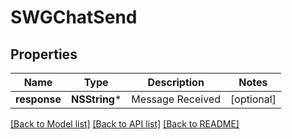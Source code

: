 # SWGChatSend

## Properties
Name | Type | Description | Notes
------------ | ------------- | ------------- | -------------
**response** | **NSString*** | Message Received | [optional] 

[[Back to Model list]](../README.md#documentation-for-models) [[Back to API list]](../README.md#documentation-for-api-endpoints) [[Back to README]](../README.md)


